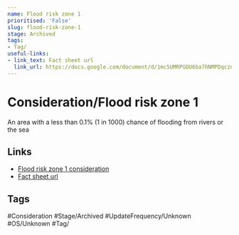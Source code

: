 ```yaml
---
name: Flood risk zone 1
prioritised: 'False'
slug: flood-risk-zone-1
stage: Archived
tags:
- Tag/
useful-links:
- link_text: Fact sheet url
  link_url: https://docs.google.com/document/d/1mc5UMRPGDU6ba7hNMPDqczdvB4Geu0Mm2aN19GRmASg/edit#heading=h.lb9do641w06g
---
```


# Consideration/Flood risk zone 1

An area with a less than 0.1% (1 in 1000) chance of flooding from rivers or the sea

## Links

* [Flood risk zone 1 consideration](https://design.planning.data.gov.uk/planning-consideration/flood-risk-zone-1)
* [Fact sheet url](https://docs.google.com/document/d/1mc5UMRPGDU6ba7hNMPDqczdvB4Geu0Mm2aN19GRmASg/edit#heading=h.lb9do641w06g)

## Tags

#Consideration #Stage/Archived #UpdateFrequency/Unknown #OS/Unknown #Tag/